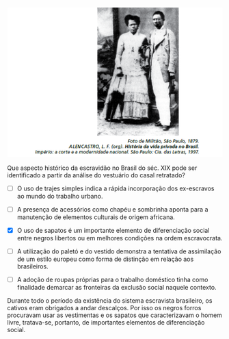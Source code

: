 

![](18e29a58-dd5b-e9a2-1bc8-4b7f6bad12e9.png)

Que aspecto histórico da escravidão no Brasil do séc. XIX pode ser identificado a partir da análise do vestuário do casal retratado?



- [ ] O uso de trajes simples indica a rápida incorporação dos ex-escravos ao mundo do trabalho urbano.
- [ ] A presença de acessórios como chapéu e sombrinha aponta para a manutenção de elementos culturais de origem africana.
- [x] O uso de sapatos é um importante elemento de diferenciação social entre negros libertos ou em melhores condições na ordem escravocrata.
- [ ] A utilização do paletó e do vestido demonstra a tentativa de assimilação de um estilo europeu como forma de distinção em relação aos brasileiros.
- [ ] A adoção de roupas próprias para o trabalho doméstico tinha como finalidade demarcar as fronteiras da exclusão social naquele contexto.


Durante todo o período da existência do sistema escravista brasileiro, os cativos eram obrigados a andar descalços. Por isso os negros forros procuravam usar as vestimentas e os sapatos que caracterizavam o homem livre, tratava-se, portanto, de importantes elementos de diferenciação social.
